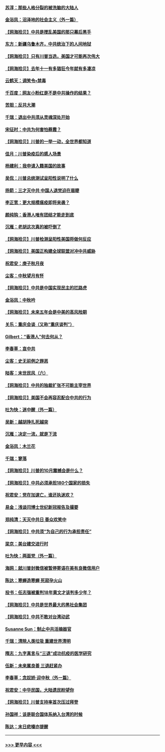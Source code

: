 #### [苏淳：那些人格分裂的被洗脑的大陆人](../pages/nsc993/n12467858.md?t=10120251) 
#### [金浴凤：沼泽地的社会主义（外一篇）](../pages/nsc993/n12467792.md?t=10120251) 
#### [【网海拾贝】中共是搅乱美国的那只幕后黑手](../pages/nsc993/n12467700.md?t=10120251) 
#### [东方：新疆乌鲁木齐，中共统治下的人间地狱](../pages/nsc993/n12466075.md?t=10120251) 
#### [【网海拾贝】只有川普当选，美国才可能再次伟大](../pages/nsc993/n12466013.md?t=10120251) 
#### [【网海拾贝】去年十一有多猖狂今年就有多凄凉](../pages/nsc993/n12463649.md?t=10120251) 
#### [云鹤天：调笑令▪禁毒](../pages/nsc993/n12462975.md?t=10120251) 
#### [千百度：网友小粉红是不是中共操作的结果？](../pages/nsc993/n12461025.md?t=10120251) 
#### [苦胆：反共大潮](../pages/nsc993/n12459469.md?t=10120251) 
#### [千瑞：退出中共须从灵魂深处开始](../pages/nsc993/n12459437.md?t=10120251) 
#### [宋征时：中共为何害怕蔡霞？](../pages/nsc993/n12459097.md?t=10120251) 
#### [【网海拾贝】川普的一举一动，全世界都知道](../pages/nsc993/n12458825.md?t=10120251) 
#### [佳月：川普染疫后的感人场景](../pages/nsc993/n12456994.md?t=10120251) 
#### [杨建利：我申请入籍美国的故事](../pages/nsc993/n12455635.md?t=10120251) 
#### [吴侃：川普总统测试呈阳性说明了什么](../pages/nsc993/n12451869.md?t=10120251) 
#### [扬箭：三才灭中共 中国人退党迫在眉睫](../pages/nsc993/n12451842.md?t=10120251) 
#### [李正宽：更大规模瘟疫即将来袭？](../pages/nsc993/n12451455.md?t=10120251) 
#### [颜纯钩：香港人唯有团结才能走到底](../pages/nsc993/n12450870.md?t=10120251) 
#### [沉雁：老胡这次真的被吓倒了](../pages/nsc993/n12449796.md?t=10120251) 
#### [【网海拾贝】川普检测呈阳性美国将做何反应](../pages/nsc993/n12449042.md?t=10120251) 
#### [【网海拾贝】美国正构建全球联盟对冲中共威胁](../pages/nsc993/n12446580.md?t=10120251) 
#### [祝君安：庚子秋月夜](../pages/nsc993/n12445870.md?t=10120251) 
#### [尘客：中秋望月有怀](../pages/nsc993/n12444632.md?t=10120251) 
#### [【网海拾贝】中共是中国实现民主的拦路虎](../pages/nsc993/n12443573.md?t=10120251) 
#### [金浴凤：中秋吟](../pages/nsc993/n12441773.md?t=10120251) 
#### [【网海拾贝】未来五年会是中美的高风险期](../pages/nsc993/n12440760.md?t=10120251) 
#### [关乐：重庆会谈（又称“重庆谈判”）](../pages/nsc993/n12437525.md?t=10120251) 
#### [Gilbert：“香港人”何去何从？](../pages/nsc993/n12435894.md?t=10120251) 
#### [李春草：哀中共](../pages/nsc993/n12435874.md?t=10120251) 
#### [尘客：史无前例之罪恶](../pages/nsc993/n12435762.md?t=10120251) 
#### [陆客：末世民风（六）](../pages/nsc993/n12435354.md?t=10120251) 
#### [【网海拾贝】中共的独裁扩张不可能主宰世界](../pages/nsc993/n12435151.md?t=10120251) 
#### [【网海拾贝】美国不会再容忍配合中共的行为](../pages/nsc993/n12433808.md?t=10120251) 
#### [吐为快：迷中醒（外一篇）](../pages/nsc993/n12433585.md?t=10120251) 
#### [吴新：越胡挣扎死越突](../pages/nsc993/n12433562.md?t=10120251) 
#### [沉雁：决定一流，就是下流](../pages/nsc993/n12432128.md?t=10120251) 
#### [金浴凤：木兰花](../pages/nsc993/n12432124.md?t=10120251) 
#### [千瑞：寥落](../pages/nsc993/n12432071.md?t=10120251) 
#### [【网海拾贝】川普的10月震撼会是什么？](../pages/nsc993/n12431624.md?t=10120251) 
#### [【网海拾贝】中共必须承担180个国家的损失](../pages/nsc993/n12428893.md?t=10120251) 
#### [祝君安：党在加速亡，谁还执迷欢？](../pages/nsc993/n12428652.md?t=10120251) 
#### [易金：浅谈闫博士世纪新冠报告及撮要](../pages/nsc993/n12426822.md?t=10120251) 
#### [郑纯清：天灭中共日 善众欢笑中](../pages/nsc993/n12426784.md?t=10120251) 
#### [【网海拾贝】中共须“为自己的行为承担责任”](../pages/nsc993/n12426067.md?t=10120251) 
#### [梁京：美台建交进行时](../pages/nsc993/n12424066.md?t=10120251) 
#### [吐为快：两面党（外一篇）](../pages/nsc993/n12424043.md?t=10120251) 
#### [海网：就川普封微信被暂停寄语在美有良微信用户](../pages/nsc993/n12424021.md?t=10120251) 
#### [陈达：寒蝉造寒蝉 死寂孕火山](../pages/nsc993/n12423958.md?t=10120251) 
#### [投书：任志强被重判18年黄文才该判多少年？](../pages/nsc993/n12423672.md?t=10120251) 
#### [【网海拾贝】中共是世界最大的黑社会集团](../pages/nsc993/n12423543.md?t=10120251) 
#### [【网海拾贝】中共不敢对台湾动武](../pages/nsc993/n12421418.md?t=10120251) 
#### [Susanne Sun：制止中共活摘器官](../pages/nsc993/n12419654.md?t=10120251) 
#### [千瑞：清除人类垃圾 重建世界清明](../pages/nsc993/n12419414.md?t=10120251) 
#### [隋志：九字真言与“三退”成功抗疫的医学研究](../pages/nsc993/n12419248.md?t=10120251) 
#### [伍新：未来属良善 三退赶紧办](../pages/nsc993/n12418496.md?t=10120251) 
#### [李春草：念奴娇·迎中秋（外一篇）](../pages/nsc993/n12418465.md?t=10120251) 
#### [祝君安：中华民国，大陆遗民盼望你](../pages/nsc993/n12418089.md?t=10120251) 
#### [【网海拾贝】川普支持率首次压过拜登](../pages/nsc993/n12418050.md?t=10120251) 
#### [孙国祥：该是联合国体系纳入台湾的时候](../pages/nsc993/n12417369.md?t=10120251) 
#### [陈达：末日悲嚎亦提醒](../pages/nsc993/n12416736.md?t=10120251) 

----
#### [ >>> 更早内容 <<< ](../indexes/nsc993-earlier.md)

